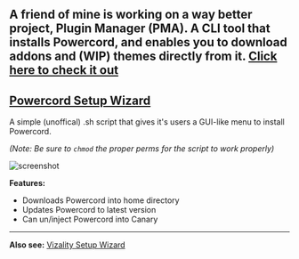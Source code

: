 ## A friend of mine is working on a way better project, Plugin Manager (PMA). A CLI tool that installs Powercord, and enables you to download addons and (WIP) themes directly from it. [Click here to check it out](https://github.com/pluginmanagerr/pma/tree/main)

## [Powercord Setup Wizard](https://gitcdn.link/repo/SlippingGitty/Powercord-Setup-Wizard/main/PowercordSetupWizard.sh)
A simple (unoffical) .sh script that gives it's users a GUI-like menu to install Powercord.

*(Note: Be sure to `chmod` the proper perms for the script to work properly)*

![screenshot](https://files.catbox.moe/1wtzgm.png)

**Features:**

* Downloads Powercord into home directory
* Updates Powercord to latest version
* Can un/inject Powercord into Canary

___

**Also see:** [Vizality Setup Wizard](https://github.com/SlippingGitty/sh-scripts/blob/main/installers/Discord/VizalitySetupWizard.sh)
